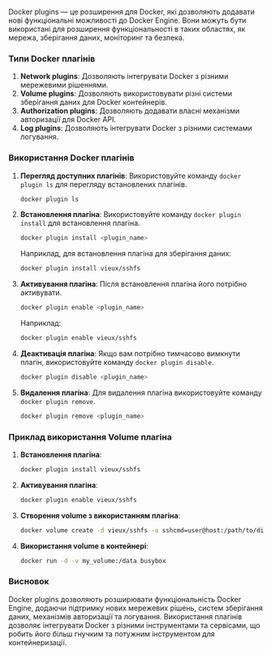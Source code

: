 Docker plugins — це розширення для Docker, які дозволяють додавати нові функціональні можливості до Docker Engine. Вони можуть бути використані для розширення функціональності в таких областях, як мережа, зберігання даних, моніторинг та безпека.

### Типи Docker плагінів

1. **Network plugins**: Дозволяють інтегрувати Docker з різними мережевими рішеннями.
2. **Volume plugins**: Дозволяють використовувати різні системи зберігання даних для Docker контейнерів.
3. **Authorization plugins**: Дозволяють додавати власні механізми авторизації для Docker API.
4. **Log plugins**: Дозволяють інтегрувати Docker з різними системами логування.

### Використання Docker плагінів

1. **Перегляд доступних плагінів**:
   Використовуйте команду `docker plugin ls` для перегляду встановлених плагінів.

   ```bash
   docker plugin ls
   ```

2. **Встановлення плагіна**:
   Використовуйте команду `docker plugin install` для встановлення плагіна.

   ```bash
   docker plugin install <plugin_name>
   ```

   Наприклад, для встановлення плагіна для зберігання даних:

   ```bash
   docker plugin install vieux/sshfs
   ```

3. **Активування плагіна**:
   Після встановлення плагіна його потрібно активувати.

   ```bash
   docker plugin enable <plugin_name>
   ```

   Наприклад:

   ```bash
   docker plugin enable vieux/sshfs
   ```

4. **Деактивація плагіна**:
   Якщо вам потрібно тимчасово вимкнути плагін, використовуйте команду `docker plugin disable`.

   ```bash
   docker plugin disable <plugin_name>
   ```

5. **Видалення плагіна**:
   Для видалення плагіна використовуйте команду `docker plugin remove`.

   ```bash
   docker plugin remove <plugin_name>
   ```

### Приклад використання Volume плагіна

1. **Встановлення плагіна**:

   ```bash
   docker plugin install vieux/sshfs
   ```

2. **Активування плагіна**:

   ```bash
   docker plugin enable vieux/sshfs
   ```

3. **Створення volume з використанням плагіна**:

   ```bash
   docker volume create -d vieux/sshfs -o sshcmd=user@host:/path/to/dir my_volume
   ```

4. **Використання volume в контейнері**:

   ```bash
   docker run -d -v my_volume:/data busybox
   ```

### Висновок

Docker plugins дозволяють розширювати функціональність Docker Engine, додаючи підтримку нових мережевих рішень, систем зберігання даних, механізмів авторизації та логування. Використання плагінів дозволяє інтегрувати Docker з різними інструментами та сервісами, що робить його більш гнучким та потужним інструментом для контейнеризації.